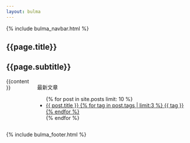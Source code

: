 ```yaml
---
layout: bulma
---
```


{% include bulma_navbar.html %}

<section class="hero is-primary">
    <div class="hero-body">
        <div class="container">
            <h1 class="title">{{page.title}}</h1>
            <h2 class="subtitle">{{page.subtitle}}</h2>
        </div>
    </div>
</section>

<section class="section">
    <div class="container">
        <div class="columns">
            <div class="column">
                <div class="content">
                    {{content}}
                </div>
            </div>
            <div class="column">
                <aside class="menu">
                    <p class="menu-label">最新文章</p>
                    <ul class="menu-list">
                        {% for post in site.posts limit: 10 %}
                        <li>
                            <a href="{{ site.baseurl }}{{ post.url }}">
                                {{ post.title }}
                                {% for tag in post.tags | limit:3 %}
                                <span class="tag is-small is-link is-light">{{ tag }}</span>
                                {% endfor %}
                            </a>
                        </li>
                        {% endfor %}
                    </ul>
                </aside>
            </div>
        </div>
    </div>
</section>

{% include bulma_footer.html %}